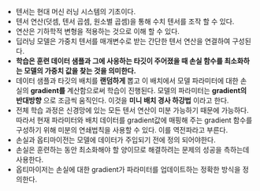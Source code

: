 - 텐서는 현대 머신 러닝 시스템의 기초이다.
- 텐서 연산(덧셈, 텐서 곱셈, 원소별 곱셈)을 통해 수치 텐서를 조작 할 수 있다.
- 연산은 기하학적 변형을 적용하는 것으로 이해 할 수 있다. 
- 딥러닝 모델은 가중치 텐서를 매개변수로 받는 간단한 텐서 연산을 연결하여 구성된다.
- __학습은 훈련 데이터 샘플과 그에 사응하는 타깃이 주어졌을 때 손실 함수를 최소화하는 모델의 가중치 값을 찾는 것을 의미한다.__
- 데이터 샘플과 타깃의 배치를 **랜덤하게** 뽑고 이 배치에서 모델 파라미터에 대한 손실의 **gradient를** 계산함으로써 학습이 진행된다. 모델의 파라미터는 __gradient의 반대방향__ 으로 조금씩 움직인다. 이것을 __미니 배치 경사 하강법__ 이라고 한다.
- 전체 학습 과정은 신경망에 있는 모든 텐서 연산이 미분 가능하기 때문에 가능하다. 따라서 현재 파라미터와 배치 데이터를 gradient값에 매핑해 주는 gradient 함수를 구성하기 위해 미분의 연쇄법칙을 사용할 수 있다. 이를 역전파라고 부른다.
- 손실과 옵티마이전는 모델에 데이터가 주입되기 전에 정의 되어야한다.
- 손실은 훈련하는 동안 최소화해야 할 양이므로 해결하려는 문제의 성공을 측하는데 사용한다.
- 옵티마이저는 손실에  대한 gradient가 파라미터를 업데이트하는 정확한 방식을 정의한다. 
